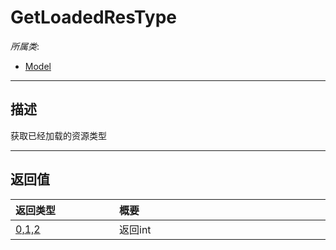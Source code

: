 # GetLoadedResType

*所属类*:
* [Model](/Api/Classes/Role/Model.md)
------------------------------------------------------------------------------------------
## 描述

获取已经加载的资源类型


------------------------------------------------------------------------------------------
## 返回值

|<div style="width:150px">返回类型</div>|<div style="width:520px">概要</div>|
|:---|:---|
|[0,1,2](/Api/Enums/0,1,2.md)|返回int|
